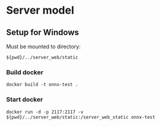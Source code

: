 # Server model
## Setup for Windows
Must be mounted to directory:

`${pwd}/../server_web/static`

### Build docker
```
docker build -t onnx-test .
```

### Start docker

```
docker run -d -p 2117:2117 -v ${pwd}/../server_web/static:/server_web_static onnx-test
```

